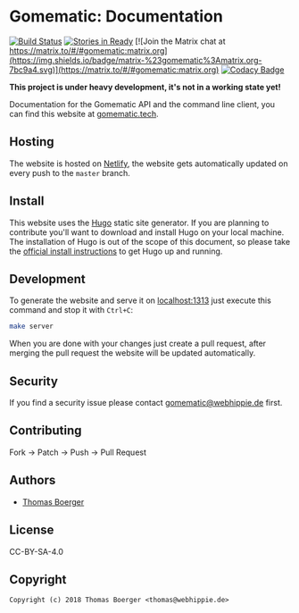 # Gomematic: Documentation

[![Build Status](http://drone.gomematic.tech/api/badges/gomematic/gomematic-docs/status.svg)](http://drone.gomematic.tech/gomematic/gomematic-docs)
[![Stories in Ready](https://badge.waffle.io/gomematic/gomematic-api.svg?label=ready&title=Ready)](http://waffle.io/gomematic/gomematic-api)
[![Join the Matrix chat at https://matrix.to/#/#gomematic:matrix.org](https://img.shields.io/badge/matrix-%23gomematic%3Amatrix.org-7bc9a4.svg)](https://matrix.to/#/#gomematic:matrix.org)
[![Codacy Badge](https://api.codacy.com/project/badge/Grade/673d5717db584f9dbc0671e60c1aa62a)](https://www.codacy.com/app/gomematic/gomematic-docs?utm_source=github.com&amp;utm_medium=referral&amp;utm_content=gomematic/gomematic-docs&amp;utm_campaign=Badge_Grade)

**This project is under heavy development, it's not in a working state yet!**

Documentation for the Gomematic API and the command line client, you can find this website at [gomematic.tech](https://gomematic.tech).


## Hosting

The website is hosted on [Netlify](https://www.netlify.com/), the website gets automatically updated on every push to the `master` branch.


## Install

This website uses the [Hugo](https://github.com/spf13/hugo) static site generator. If you are planning to contribute you'll want to download and install Hugo on your local machine. The installation of Hugo is out of the scope of this document, so please take the [official install instructions](https://gohugo.io/overview/installing/) to get Hugo up and running.


## Development

To generate the website and serve it on [localhost:1313](http://localhost:1313) just execute this command and stop it with `Ctrl+C`:

```bash
make server
```

When you are done with your changes just create a pull request, after merging the pull request the website will be updated automatically.


## Security

If you find a security issue please contact gomematic@webhippie.de first.


## Contributing

Fork -> Patch -> Push -> Pull Request


## Authors

* [Thomas Boerger](https://github.com/tboerger)


## License

CC-BY-SA-4.0


## Copyright

```
Copyright (c) 2018 Thomas Boerger <thomas@webhippie.de>
```
